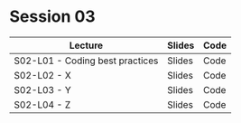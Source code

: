 # Session 03

|Lecture|Slides|Code|
|-----|-----|-----|
|S02-L01 - Coding best practices | Slides | Code |
|S02-L02 - X | Slides | Code |
|S02-L03 - Y | Slides | Code |
|S02-L04 - Z | Slides | Code |
